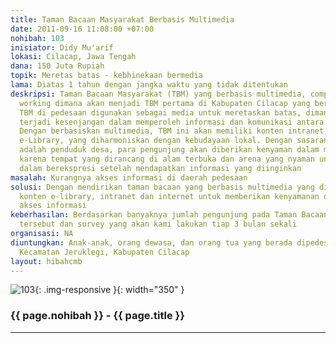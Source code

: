 ```yaml
---
title: Taman Bacaan Masyarakat Berbasis Multimedia
date: 2011-09-16 11:08:00 +07:00
nohibah: 103
inisiator: Didy Mu'arif
lokasi: Cilacap, Jawa Tengah
dana: 150 Juta Rupiah
topik: Meretas batas - kebhinekaan bermedia
lama: Diatas 1 tahun dengan jangka waktu yang tidak ditentukan
deskripsi: Taman Bacaan Masyarakat (TBM) yang berbasis multimedia, computer and internet
  working dimana akan menjadi TBM pertama di Kabupaten Cilacap yang berbasis multimedia.
  TBM di pedesaan digunakan sebagai media untuk meretaskan batas, dimana selama ini
  terjadi kesenjangan dalam memperoleh informasi dan komunikasi antara desa dan kota.
  Dengan berbasiskan multimedia, TBM ini akan memiliki konten intranet, internet dan
  e-Library, yang diharmoniskan dengan kebudayaan lokal. Dengan sasaran pengunjung
  adalah penduduk desa, para pengunjung akan diberikan kenyaman dalam memperoleh informasi,
  karena tempat yang dirancang di alam terbuka dan arena yang nyaman untuk anak-anak
  dalam berekspresi setelah mendapatkan informasi yang diinginkan
masalah: Kurangnya akses informasi di daerah pedesaan
solusi: Dengan mendirikan taman bacaan yang berbasis multimedia yang didukung oleh
  konten e-library, intranet dan internet untuk memberikan kenyamanan dalam mendapatkan
  akses informasi
keberhasilan: Berdasarkan banyaknya jumlah pengunjung pada Taman Bacaan Masyarakat
  tersebut dan survey yang akan kami lakukan tiap 3 bulan sekali
organisasi: NA
diuntungkan: Anak-anak, orang dewasa, dan orang tua yang berada dipedesaan di wilayah
  Kecamatan Jeruklegi, Kabupaten Cilacap
layout: hibahcmb
---
```


![103](/static/img/hibahcmb/103.png){: .img-responsive }{: width="350" }

### {{ page.nohibah }} - {{ page.title }}

---
